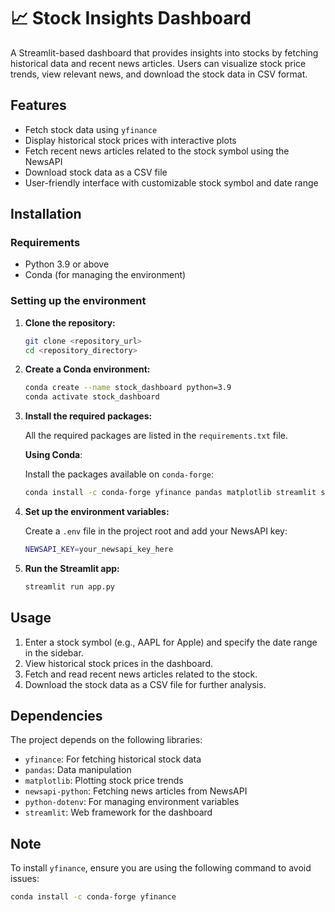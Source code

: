 # 📈 Stock Insights Dashboard

A Streamlit-based dashboard that provides insights into stocks by fetching historical data and recent news articles. Users can visualize stock price trends, view relevant news, and download the stock data in CSV format.

## Features

- Fetch stock data using `yfinance`
- Display historical stock prices with interactive plots
- Fetch recent news articles related to the stock symbol using the NewsAPI
- Download stock data as a CSV file
- User-friendly interface with customizable stock symbol and date range

## Installation

### Requirements

- Python 3.9 or above
- Conda (for managing the environment)

### Setting up the environment

1. **Clone the repository:**

   ```bash
   git clone <repository_url>
   cd <repository_directory>
   ```

2. **Create a Conda environment:**

   ```bash
   conda create --name stock_dashboard python=3.9
   conda activate stock_dashboard
   ```

3. **Install the required packages:**

   All the required packages are listed in the `requirements.txt` file.

   **Using Conda**:

   Install the packages available on `conda-forge`:

   ```bash
   conda install -c conda-forge yfinance pandas matplotlib streamlit scikit-learn python-dotenv newsapi-python
   ```

4. **Set up the environment variables:**

   Create a `.env` file in the project root and add your NewsAPI key:

   ```bash
   NEWSAPI_KEY=your_newsapi_key_here
   ```

5. **Run the Streamlit app:**

   ```bash
   streamlit run app.py
   ```

## Usage

1. Enter a stock symbol (e.g., AAPL for Apple) and specify the date range in the sidebar.
2. View historical stock prices in the dashboard.
3. Fetch and read recent news articles related to the stock.
4. Download the stock data as a CSV file for further analysis.

## Dependencies

The project depends on the following libraries:

- `yfinance`: For fetching historical stock data
- `pandas`: Data manipulation
- `matplotlib`: Plotting stock price trends
- `newsapi-python`: Fetching news articles from NewsAPI
- `python-dotenv`: For managing environment variables
- `streamlit`: Web framework for the dashboard

## Note

To install `yfinance`, ensure you are using the following command to avoid issues:

```bash
conda install -c conda-forge yfinance
```
